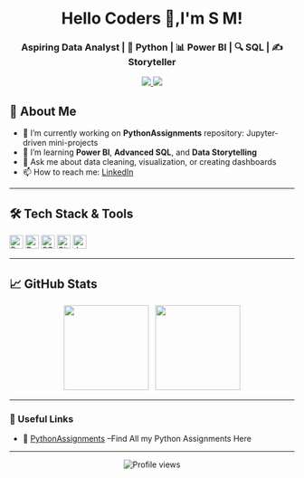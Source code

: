 <!-- 👉 replace “CoderSugata” and links with your own -->

<h1 align="center">Hello Coders 👋,I'm S M!</h1>
<h3 align="center">Aspiring Data Analyst | 🐍 Python | 📊 Power BI | 🔍 SQL | ✍️ Storyteller</h3>

<p align="center">
  <!-- LinkedIn / Twitter / Website icons -->
  <a href="https://www.linkedin.com/in/sugatamondal/">
    <img src="https://img.shields.io/badge/-LinkedIn-0077B5?style=flat-square&logo=linkedin&logoColor=white"/>
  </a>
  <a href="https://www.instagram.com/sugata_12/">
    <img src="https://img.shields.io/badge/-Instagram-E4405F?style=flat-square&logo=instagram&logoColor=white"/>
  </a>
</p>



## 🚀 About Me
- 🔭 I’m currently working on **PythonAssignments** repository: Jupyter-driven mini-projects  
- 🌱 I’m learning **Power BI**, **Advanced SQL**, and **Data Storytelling**  
- 💬 Ask me about data cleaning, visualization, or creating dashboards  
- 📫 How to reach me: [LinkedIn](https://www.linkedin.com/in/sugatamondal/)  

---

## 🛠️ Tech Stack & Tools
<p>
  <img alt="Python" src="https://img.shields.io/badge/Python-3670A0?style=flat-square&logo=python&logoColor=ffdd54" height="24"/>
  <img alt="Power BI" src="https://img.shields.io/badge/Power%20BI-F2C811?style=flat-square&logo=power-bi&logoColor=black" height="24"/>
  <img alt="SQL" src="https://img.shields.io/badge/SQL-4479A1?style=flat-square&logo=postgresql&logoColor=white" height="24"/>
  <img alt="GitHub" src="https://img.shields.io/badge/GitHub-181717?style=flat-square&logo=github" height="24"/>
  <img alt="Jupyter" src="https://img.shields.io/badge/Jupyter-F37626?style=flat-square&logo=jupyter&logoColor=white" height="24"/>
</p>

---

## 📈 GitHub Stats

<p align="center">
  <img height="150" src="https://github-readme-stats.vercel.app/api?username=CoderSugata&show_icons=true&theme=tokyonight"/>
  &nbsp;
  <img height="150" src="https://github-readme-stats.vercel.app/api/top-langs/?username=CoderSugata&layout=compact&theme=tokyonight"/>
</p>

---

### 🔗 Useful Links
- 📂 [PythonAssignments](https://github.com/CoderSugata/PythonAssignments) –Find All my Python Assignments Here
  

---

<p align="center">
  <img src="https://komarev.com/ghpvc/?username=CoderSugata&color=blue" alt="Profile views"/>
</p>
